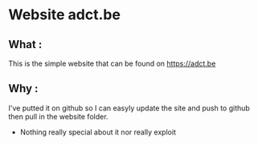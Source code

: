 # Website adct.be
## What :
This is the simple website that can be found on https://adct.be

## Why :
I've putted it on github so I can easyly update the site and push to github then pull in the website folder.

* Nothing really special about it nor really exploit 
